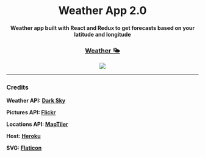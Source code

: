 <h1 align="center">Weather App 2.0</h1>
<h4><p align="center">Weather app built with React and Redux to get forecasts based on your latitude and longitude</p></h4>
<h3 align="center"><a href="https://theater-webapp.herokuapp.com">Weather 🌤</a></h3>

<p align="center">
<img src="https://i.imgur.com/337LL2r.jpg"/>

</p>
<hr>
<h3>Credits</h3>
<p><b>Weather API: <a href="https://www.darksky.net">Dark Sky</a></b></p>
<p><b>Pictures API: <a href="https://www.flickr.com">Flickr</a></b></p>
<p><b>Locations API: <a href="https://www.maptiler.com/">MapTiler</a></b></p>
<p><b>Host: <a href="https://www.heroku.com/">Heroku</a></b></p>
<p><b>SVG: <a href="https://www.flaticon.com/">Flaticon</a></p></b>
